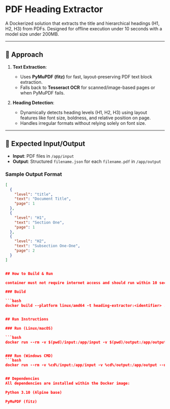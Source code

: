 # PDF Heading Extractor

A Dockerized solution that extracts the title and hierarchical headings (H1, H2, H3) from PDFs. Designed for offline execution under 10 seconds with a model size under 200MB.

---

## 🔧 Approach

1. **Text Extraction**:
   - Uses **PyMuPDF (fitz)** for fast, layout-preserving PDF text block extraction.
   - Falls back to **Tesseract OCR** for scanned/image-based pages or when PyMuPDF fails.

2. **Heading Detection**:
   - Dynamically detects heading levels (H1, H2, H3) using layout features like font size, boldness, and relative position on page.
   - Handles irregular formats without relying solely on font size.

---

## 📁 Expected Input/Output

- **Input**: PDF files in `/app/input`
- **Output**: Structured `filename.json` for each `filename.pdf` in `/app/output`

### Sample Output Format

```json
[
  {
    "level": "title",
    "text": "Document Title",
    "page": 1
  },
  {
    "level": "H1",
    "text": "Section One",
    "page": 1
  },
  {
    "level": "H2",
    "text": "Subsection One-One",
    "page": 2
  }
]


## How to Build & Run

container must not require internet access and should run within 10 seconds for a 50-page PDF.

### Build

```bash
docker build --platform linux/amd64 -t heading-extractor:<identifier> .


## Run Instructions

### Run (Linux/macOS)

```bash
docker run --rm -v $(pwd)/input:/app/input -v $(pwd)/output:/app/output --network none heading-extractor:<identifier>


### Run (Windows CMD)
```bash
docker run --rm -v %cd%/input:/app/input -v %cd%/output:/app/output --network none heading-extractor:<identifier>


## Dependencies
All dependencies are installed within the Docker image:

Python 3.10 (Alpine base)

PyMuPDF (fitz)
